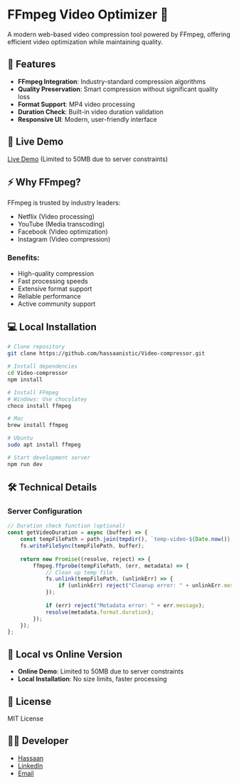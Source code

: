 # FFmpeg Video Optimizer 🎥

A modern web-based video compression tool powered by FFmpeg, offering efficient video optimization while maintaining quality.

## 🌟 Features

- **FFmpeg Integration**: Industry-standard compression algorithms
- **Quality Preservation**: Smart compression without significant quality loss
- **Format Support**: MP4 video processing
- **Duration Check**: Built-in video duration validation
- **Responsive UI**: Modern, user-friendly interface

## 🚀 Live Demo

[Live Demo](https://video-compressor-4gjz.onrender.com/) (Limited to 50MB due to server constraints)

## ⚡ Why FFmpeg?

FFmpeg is trusted by industry leaders:
- Netflix (Video processing)
- YouTube (Media transcoding)
- Facebook (Video optimization)
- Instagram (Video compression)

### Benefits:
- High-quality compression
- Fast processing speeds
- Extensive format support
- Reliable performance
- Active community support

## 💻 Local Installation

```bash
# Clone repository
git clone https://github.com/hassaanistic/Video-compressor.git

# Install dependencies
cd Video-compressor
npm install

# Install FFmpeg
# Windows: Use chocolatey
choco install ffmpeg

# Mac
brew install ffmpeg

# Ubuntu
sudo apt install ffmpeg

# Start development server
npm run dev
```

## 🛠️ Technical Details

### Server Configuration
```javascript
// Duration check function (optional)
const getVideoDuration = async (buffer) => {
    const tempFilePath = path.join(tmpdir(), `temp-video-${Date.now()}.mp4`);
    fs.writeFileSync(tempFilePath, buffer);
    
    return new Promise((resolve, reject) => {
        ffmpeg.ffprobe(tempFilePath, (err, metadata) => {
            // Clean up temp file
            fs.unlink(tempFilePath, (unlinkErr) => {
                if (unlinkErr) reject("Cleanup error: " + unlinkErr.message);
            });
            
            if (err) reject("Metadata error: " + err.message);
            resolve(metadata.format.duration);
        });
    });
};
```

## 🎯 Local vs Online Version

- **Online Demo**: Limited to 50MB due to server constraints
- **Local Installation**: No size limits, faster processing


## 📝 License

MIT License

## 👨‍💻 Developer

- [Hassaan](https://github.com/hassaanistic)
- [LinkedIn](https://www.linkedin.com/in/hassaanistic/)
- [Email](mailto:imhassaan.dev@gmail.com)
